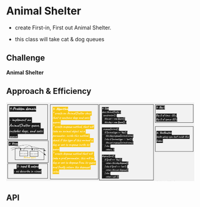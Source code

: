# Animal Shelter

- create First-in, First out Animal Shelter.

- this class will take cat & dog queues

## Challenge

**Animal Shelter**

## Approach & Efficiency

<!-- What approach did you take? Why? What is the Big O space/time for this approach? -->

![challange12](./images/challange12.jpg)

<!-- <img src="images/challange07.jpg" /> -->

## API

<!-- Description of each method publicly available to your Linked List -->
